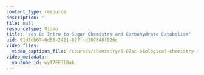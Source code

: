 ```yaml
---
content_type: resource
description: ''
file: null
resourcetype: Video
title: 'ses 8: Intro to Sugar Chemistry and Carbohydrate Catabolism'
uid: 91d2db67-0d58-2421-827f-d307848f926c
video_files:
  video_captions_file: /courses/chemistry/5-07sc-biological-chemistry-i-fall-2013/resource-index/ses-8-intro-to-sugar-chemistry-and-carbohydrate-catabolism/wyT7EFJlBak.vtt
video_metadata:
  youtube_id: wyT7EFJlBak
---
```

